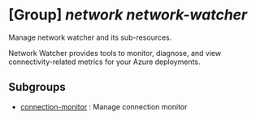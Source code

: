# [Group] _network network-watcher_

Manage network watcher and its sub-resources.

Network Watcher provides tools to monitor, diagnose, and view connectivity-related metrics for your Azure deployments.

## Subgroups

- [connection-monitor](/Commands/network/network-watcher/connection-monitor/readme.md)
: Manage connection monitor
